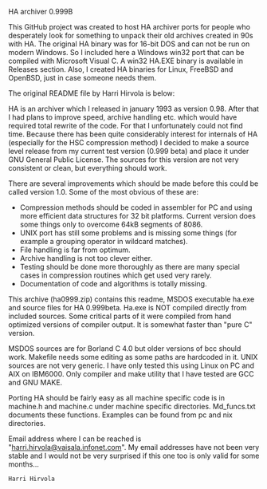 HA archiver 0.999B

This GitHub project was created to host HA archiver ports for people who desperately look for something to unpack their old archives created in 90s with HA.
The original HA binary was for 16-bit DOS and can not be run on modern Windows. So I included here a Windows win32 port that can be compiled with Microsoft Visual C.
A win32 HA.EXE binary is available in Releases section. Also, I created HA binaries for Linux, FreeBSD and OpenBSD, just in case someone needs them.

The original README file by Harri Hirvola is below:

HA is an archiver which I released in january 1993 as version 0.98.
After that I had plans to improve speed, archive handling etc. which
would have required total rewrite of the code. For that I unfortunately
could not find time. Because there has been quite considerably interest
for internals of HA (especially for the HSC compression method) I
decided to make a source level release from my current test version
(0.999 beta) and place it under GNU General Public License. The sources
for this version are not very consistent or clean, but everything should
work.

There are several improvements which should be made before this could be
called version 1.0. Some of the most obvious of these are: 
- Compression methods should be coded in assembler for PC and using more
  efficient data structures for 32 bit platforms. Current version does
  some things only to overcome 64kB segments of 8086. 
- UNIX port has still some problems and is missing some things (for example 
  a grouping operator in wildcard matches). 
- File handling is far from optimum.  
- Archive handling is not too clever either. 
- Testing should be done more thoroughly as there are many special cases 
  in compression routines which get used very rarely. 
- Documentation of code and algorithms is totally missing.

This archive (ha0999.zip) contains this readme, MSDOS executable ha.exe
and source files for HA 0.999beta. Ha.exe is NOT compiled directly from
included sources. Some critical parts of it were compiled from hand
optimized versions of compiler output. It is somewhat faster than "pure
C" version. 

MSDOS sources are for Borland C 4.0 but older versions of bcc should
work. Makefile needs some editing as some paths are hardcoded in it.
UNIX sources are not very generic. I have only tested this using Linux
on PC and AIX on IBM6000. Only compiler and make utility that I have
tested are GCC and GNU MAKE.

Porting HA should be fairly easy as all machine specific code is in
machine.h and machine.c under machine specific directories. Md_funcs.txt
documents these functions. Examples can be found from pc and nix
directories.

Email address where I can be reached is "harri.hirvola@vaisala.infonet.com".
My email addresses have not been very stable and I would not be very 
surprised if this one too is only valid for some months...

	Harri Hirvola
